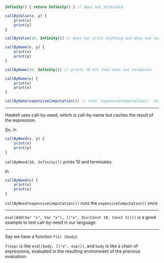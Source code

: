 ```ts
Infinity() { return Infinity() } // does not terminate

callByValue(x, y) {
    print(x)
    print(y)
}

callByValue(10, Infinity()) // does not print anything and does not terminate

callByName(x, y) {
    print(x)
    print(y)
}

callByName(10, Infinity()) // prints 10 but then does not terminate

callByName(x) {
    print(x)
    print(x)
}

callByName(expensiveComputation()) // runs `expensiveComputation()` twice
```

---

Haskell uses call-by-need, which is call-by-name but caches the result of the expression.

So, in

```js
callByNeed(x, y) {
    print(x)
    print(y)
}
```

`callByNeed(10, Infinity())` prints 10 and terminates.

In

```js
callByNeed(x) {
    print(x)
    print(x)
}
```

`callByNeed(expensiveComputation())` runs the `expensiveComputation()` once

---

`eval(Add(Var "x", Var "x"), [("x", Div(Const 10, Const 2))])` is a good example to test call-by-need in our language.

---

Say we have a function `f(x) {body}`.

`f(exp)` is like `eval(body, [("x", exp)])`,
and `body` is like a chain of expressions, evaluated in the resulting environment of the previous evaluation.
